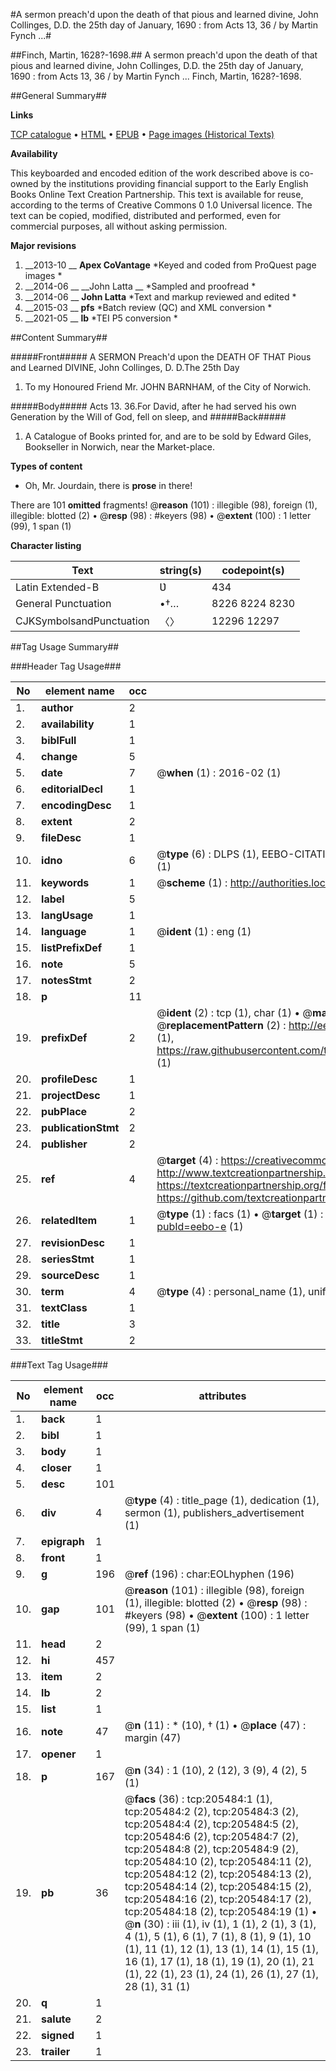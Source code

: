 #A sermon preach'd upon the death of that pious and learned divine, John Collinges, D.D. the 25th day of January, 1690 : from Acts 13, 36 / by Martin Fynch ...#

##Finch, Martin, 1628?-1698.##
A sermon preach'd upon the death of that pious and learned divine, John Collinges, D.D. the 25th day of January, 1690 : from Acts 13, 36 / by Martin Fynch ...
Finch, Martin, 1628?-1698.

##General Summary##

**Links**

[TCP catalogue](http://www.ota.ox.ac.uk/tcp/)  • 
[HTML](http://tei.it.ox.ac.uk/tcp/Texts-HTML/free/B22/B22963.html)  • 
[EPUB](http://tei.it.ox.ac.uk/tcp/Texts-EPUB/free/B22/B22963.epub) • 
[Page images (Historical Texts)](https://historicaltexts.jisc.ac.uk/eebo-19372451e)

**Availability**

This keyboarded and encoded edition of the work described above is co-owned by the
    institutions providing financial support to the Early English Books Online Text Creation
    Partnership. This text is available for reuse, according to the terms of  Creative Commons 0 1.0 Universal
    licence. The text can be copied, modified, distributed and performed, even for commercial
    purposes, all without asking permission.

**Major revisions**

1. __2013-10 __ __Apex CoVantage__ *Keyed and coded from ProQuest page images *
1. __2014-06 __ __John Latta __ *Sampled and proofread *
1. __2014-06 __ __John Latta__ *Text and markup reviewed and edited *
1. __2015-03 __ __pfs__ *Batch review (QC) and XML conversion *
1. __2021-05 __ __lb__ *TEI P5 conversion *

##Content Summary##

#####Front#####
A SERMON Preach'd upon the DEATH OF THAT Pious and Learned DIVINE, John Collinges, D. D.The 25th Day
1. To my Honoured Friend Mr. JOHN BARNHAM, of the City of Norwich.

#####Body#####
Acts 13. 36.For David, after he had served his own Generation by the Will of God, fell on sleep, and
#####Back#####

1. A Catalogue of Books printed for, and are to be sold by Edward Giles, Bookseller in Norwich, near the Market-place.

**Types of content**

  * Oh, Mr. Jourdain, there is **prose** in there!

There are 101 **omitted** fragments! 
 @__reason__ (101) : illegible (98), foreign (1), illegible: blotted (2)  •  @__resp__ (98) : #keyers (98)  •  @__extent__ (100) : 1 letter (99), 1 span (1)

**Character listing**


|Text|string(s)|codepoint(s)|
|---|---|---|
|Latin Extended-B|Ʋ|434|
|General Punctuation|•†…|8226 8224 8230|
|CJKSymbolsandPunctuation|〈〉|12296 12297|

##Tag Usage Summary##

###Header Tag Usage###

|No|element name|occ|attributes|
|---|---|---|---|
|1.|__author__|2||
|2.|__availability__|1||
|3.|__biblFull__|1||
|4.|__change__|5||
|5.|__date__|7| @__when__ (1) : 2016-02 (1)|
|6.|__editorialDecl__|1||
|7.|__encodingDesc__|1||
|8.|__extent__|2||
|9.|__fileDesc__|1||
|10.|__idno__|6| @__type__ (6) : DLPS (1), EEBO-CITATION (1), VID (1), EEBO-PROQUEST (1), STC (1), OCLC (1)|
|11.|__keywords__|1| @__scheme__ (1) : http://authorities.loc.gov/ (1)|
|12.|__label__|5||
|13.|__langUsage__|1||
|14.|__language__|1| @__ident__ (1) : eng (1)|
|15.|__listPrefixDef__|1||
|16.|__note__|5||
|17.|__notesStmt__|2||
|18.|__p__|11||
|19.|__prefixDef__|2| @__ident__ (2) : tcp (1), char (1)  •  @__matchPattern__ (2) : ([0-9\-]+):([0-9IVX]+) (1), (.+) (1)  •  @__replacementPattern__ (2) : http://eebo.chadwyck.com/downloadtiff?vid=$1&page=$2 (1), https://raw.githubusercontent.com/textcreationpartnership/Texts/master/tcpchars.xml#$1 (1)|
|20.|__profileDesc__|1||
|21.|__projectDesc__|1||
|22.|__pubPlace__|2||
|23.|__publicationStmt__|2||
|24.|__publisher__|2||
|25.|__ref__|4| @__target__ (4) : https://creativecommons.org/publicdomain/zero/1.0/ (1), http://www.textcreationpartnership.org/docs/. (1), https://textcreationpartnership.org/faq/#faq05 (1), https://github.com/textcreationpartnership (1)|
|26.|__relatedItem__|1| @__type__ (1) : facs (1)  •  @__target__ (1) : https://data.historicaltexts.jisc.ac.uk/view?pubId=eebo-e (1)|
|27.|__revisionDesc__|1||
|28.|__seriesStmt__|1||
|29.|__sourceDesc__|1||
|30.|__term__|4| @__type__ (4) : personal_name (1), uniform_title (1), topical_term (2)|
|31.|__textClass__|1||
|32.|__title__|3||
|33.|__titleStmt__|2||


###Text Tag Usage###

|No|element name|occ|attributes|
|---|---|---|---|
|1.|__back__|1||
|2.|__bibl__|1||
|3.|__body__|1||
|4.|__closer__|1||
|5.|__desc__|101||
|6.|__div__|4| @__type__ (4) : title_page (1), dedication (1), sermon (1), publishers_advertisement (1)|
|7.|__epigraph__|1||
|8.|__front__|1||
|9.|__g__|196| @__ref__ (196) : char:EOLhyphen (196)|
|10.|__gap__|101| @__reason__ (101) : illegible (98), foreign (1), illegible: blotted (2)  •  @__resp__ (98) : #keyers (98)  •  @__extent__ (100) : 1 letter (99), 1 span (1)|
|11.|__head__|2||
|12.|__hi__|457||
|13.|__item__|2||
|14.|__lb__|2||
|15.|__list__|1||
|16.|__note__|47| @__n__ (11) : * (10), † (1)  •  @__place__ (47) : margin (47)|
|17.|__opener__|1||
|18.|__p__|167| @__n__ (34) : 1 (10), 2 (12), 3 (9), 4 (2), 5 (1)|
|19.|__pb__|36| @__facs__ (36) : tcp:205484:1 (1), tcp:205484:2 (2), tcp:205484:3 (2), tcp:205484:4 (2), tcp:205484:5 (2), tcp:205484:6 (2), tcp:205484:7 (2), tcp:205484:8 (2), tcp:205484:9 (2), tcp:205484:10 (2), tcp:205484:11 (2), tcp:205484:12 (2), tcp:205484:13 (2), tcp:205484:14 (2), tcp:205484:15 (2), tcp:205484:16 (2), tcp:205484:17 (2), tcp:205484:18 (2), tcp:205484:19 (1)  •  @__n__ (30) : iii (1), iv (1), 1 (1), 2 (1), 3 (1), 4 (1), 5 (1), 6 (1), 7 (1), 8 (1), 9 (1), 10 (1), 11 (1), 12 (1), 13 (1), 14 (1), 15 (1), 16 (1), 17 (1), 18 (1), 19 (1), 20 (1), 21 (1), 22 (1), 23 (1), 24 (1), 26 (1), 27 (1), 28 (1), 31 (1)|
|20.|__q__|1||
|21.|__salute__|2||
|22.|__signed__|1||
|23.|__trailer__|1||
